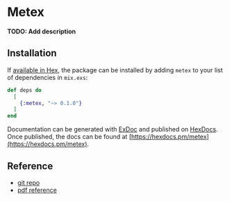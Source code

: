 # Metex

**TODO: Add description**

## Installation

If [available in Hex](https://hex.pm/docs/publish), the package can be installed
by adding `metex` to your list of dependencies in `mix.exs`:

```elixir
def deps do
  [
    {:metex, "~> 0.1.0"}
  ]
end
```

Documentation can be generated with [ExDoc](https://github.com/elixir-lang/ex_doc)
and published on [HexDocs](https://hexdocs.pm). Once published, the docs can
be found at [https://hexdocs.pm/metex](https://hexdocs.pm/metex).

## Reference

- [git repo](https://github.com/benjamintanweihao/the-little-elixir-otp-guidebook-code)
- [pdf reference](https://dl3.pushbulletusercontent.com/YF8DdQtR4CqNZIG9jqvjCTJshLxkpTwO/bk_acx0_130671.pdf)